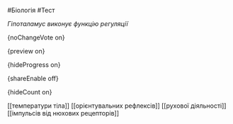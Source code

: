 #Біологія #Тест

*Гіпоталамус виконує функцію регуляції*

{noChangeVote on}

{preview on}

{hideProgress on}

{shareEnable off}

{hideCount on}

[[температури тіла]]
[[орієнтувальних рефлексів]]
[[рухової діяльності]]
[[імпульсів від нюхових рецепторів]]
